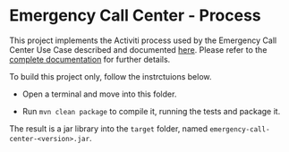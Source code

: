 # Emergency Call Center - Process

This project implements the Activiti process used by the Emergency Call Center Use Case described and documented [here](..).
Please refer to the [complete documentation](..) for further details.

To build this project only, follow the instrctuions below.

* Open a terminal and move into this folder.

* Run `mvn clean package` to compile it, running the tests and package it.

The result is a jar library into the `target` folder, named `emergency-call-center-<version>.jar`.
